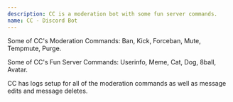 ```yaml
---
description: CC is a moderation bot with some fun server commands.
name: CC - Discord Bot
---
```


Some of CC's Moderation Commands:  Ban, Kick, Forceban, Mute, Tempmute, Purge.

Some of CC's Fun Server Commands: Userinfo, Meme, Cat, Dog, 8ball, Avatar.

CC has logs setup for all of the moderation commands as well as message edits and message deletes.
